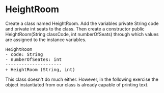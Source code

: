 # HeightRoom
Create a class named HeightRoom. Add the variables private String code and private int seats to the class. Then create a constructor public HeightRoom(String classCode, int numberOfSeats) through which values are assigned to the instance variables.

<pre>
HeightRoom
- code: String
- numberOfSeates: int
---------------------
+ HeightRoom (String, int)
</pre>

This class doesn't do much either. However, in the following exercise the object instantiated from our class is already capable of printing text.